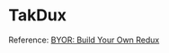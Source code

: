 # TakDux

Reference: 
[BYOR: Build Your Own Redux](https://blog.martindidiego.com/build-your-own-redux/)
